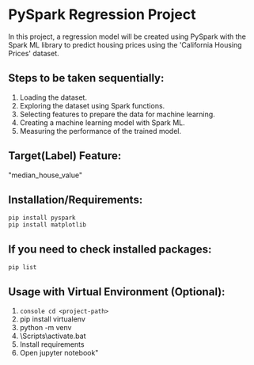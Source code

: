 # PySpark Regression Project
In this project, a regression model will be created using PySpark with the Spark ML library to predict housing prices using the 'California Housing Prices' dataset.

## Steps to be taken sequentially:
1. Loading the dataset.
2. Exploring the dataset using Spark functions.
3. Selecting features to prepare the data for machine learning.
4. Creating a machine learning model with Spark ML.
5. Measuring the performance of the trained model.

## Target(Label) Feature:
"median_house_value"

## Installation/Requirements:
```console
pip install pyspark
pip install matplotlib
```

## If you need to check installed packages:
```console
pip list
```

## Usage with Virtual Environment (Optional):
1. ```console cd <project-path> ```
2. pip install virtualenv
3. python -m venv <env-name>
4. <env-name>\Scripts\activate.bat
5. Install requirements
6. Open jupyter notebook"
